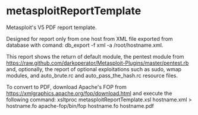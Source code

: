 # metasploitReportTemplate
Metasploit's V5 PDF report template.

Designed for report only from one host from XML file exported from database with comand: db_export -f xml -a /root/hostname.xml.

This report shows the return of default module, the pentest module from 
https://raw.github.com/darkoperator/Metasploit-Plugins/master/pentest.rb and, optionally, the report of optional exploitations such as sudo, wmap modules, and auto_brute.rc and auto_pass_the_hash.rc resource files.

To convert to PDF, download Apache's FOP from https://xmlgraphics.apache.org/fop/download.html and execute the following command:
xsltproc metasploitReportTemplate.xsl hostname.xml > hostname.fo
apache-fop/bin/fop hostname.fo hostname.pdf
